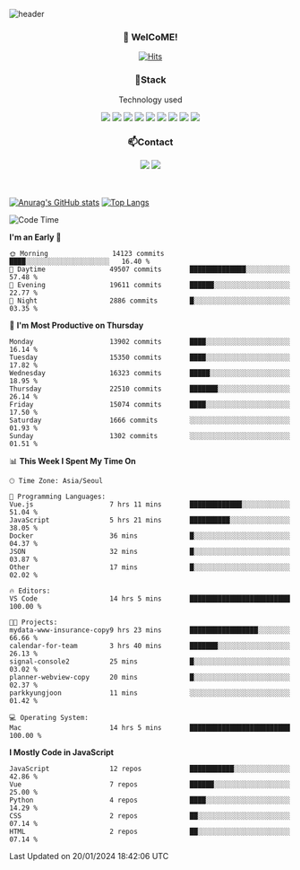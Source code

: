 ![header](https://capsule-render.vercel.app/api?type=waving&color=gradient&height=200&text=Kyungjoon&fontAlign=70&fontAlignY=40&animation=twinkling)

<h3 align="center">👋 WelCoME!</h3>

<div align=center>
  
[![Hits](https://hits.seeyoufarm.com/api/count/incr/badge.svg?url=https%3A%2F%2Fgithub.com%2Fuvula6921&count_bg=%2322BAC9&title_bg=%23827F7F&icon=iconify.svg&icon_color=%2325A27F&title=visits&edge_flat=false)](https://hits.seeyoufarm.com)
  
</div>
<h3 align="center">📌Stack</h3>
<p align="center">Technology used</p>
<div align="center"><img src="https://img.shields.io/badge/HTML5-E34F26?style=flat-square&logo=HTML5&logoColor=white"></img> <img src="https://img.shields.io/badge/CSS3-0A84FF?style=flat-square&logo=CSS3&logoColor=white"></img> <img src="https://img.shields.io/badge/JavaScript-FFCD11?style=flat-square&logo=JavaScript&logoColor=white"></img> <img src="https://img.shields.io/badge/React-00BCF6?style=flat-square&logo=React&logoColor=white"></img> <img src="https://img.shields.io/badge/jQuery-3655FF?style=flat-square&logo=jQuery&logoColor=white"></img> <img src="https://img.shields.io/badge/Ruby-E0115F?style=flat-square&logo=Ruby&logoColor=white"></img> <img src="https://img.shields.io/badge/Python-4B8BBE?style=flat-square&logo=Python&logoColor=white"></img> <img src="https://img.shields.io/badge/Vue-4FC08D?style=flat-square&logo=Vue.js&logoColor=white"></img> <img src="https://img.shields.io/badge/Nuxt-00DC82?style=flat-square&logo=Nuxt.js&logoColor=white"></img></div>

<h3 align="center">📫Contact</h3>
<div align="center"><a href="https://velog.io/@uvula6921/"><img src="https://img.shields.io/badge/Blog-20c997?style=flat-square&logo=V&logoColor=white"/></a> <a href="pkj6921@gmail.com"><img src="https://img.shields.io/badge/Gmail-EA4335?style=flat-square&logo=Gmail&logoColor=white"/></a></div>
<br>
<br>

[![Anurag's GitHub stats](https://github-readme-stats.vercel.app/api?username=uvula6921&hide=stars,issues&show_icons=true&count_private=true&theme=tokyonight)](https://github.com/anuraghazra/github-readme-stats)
[![Top Langs](https://github-readme-stats.vercel.app/api/top-langs/?username=uvula6921&hide=css,jupyter%20notebook,html&exclude_repo=uvula6921,uvula6921.github.io&layout=compact&langs_count=8)](https://github.com/anuraghazra/github-readme-stats)

<!--START_SECTION:waka-->
![Code Time](http://img.shields.io/badge/Code%20Time-2%2C029%20hrs%2030%20mins-blue)

**I'm an Early 🐤** 

```text
🌞 Morning                14123 commits       ████░░░░░░░░░░░░░░░░░░░░░   16.40 % 
🌆 Daytime                49507 commits       ██████████████░░░░░░░░░░░   57.48 % 
🌃 Evening                19611 commits       ██████░░░░░░░░░░░░░░░░░░░   22.77 % 
🌙 Night                  2886 commits        █░░░░░░░░░░░░░░░░░░░░░░░░   03.35 % 
```
📅 **I'm Most Productive on Thursday** 

```text
Monday                   13902 commits       ████░░░░░░░░░░░░░░░░░░░░░   16.14 % 
Tuesday                  15350 commits       ████░░░░░░░░░░░░░░░░░░░░░   17.82 % 
Wednesday                16323 commits       █████░░░░░░░░░░░░░░░░░░░░   18.95 % 
Thursday                 22510 commits       ███████░░░░░░░░░░░░░░░░░░   26.14 % 
Friday                   15074 commits       ████░░░░░░░░░░░░░░░░░░░░░   17.50 % 
Saturday                 1666 commits        ░░░░░░░░░░░░░░░░░░░░░░░░░   01.93 % 
Sunday                   1302 commits        ░░░░░░░░░░░░░░░░░░░░░░░░░   01.51 % 
```


📊 **This Week I Spent My Time On** 

```text
🕑︎ Time Zone: Asia/Seoul

💬 Programming Languages: 
Vue.js                   7 hrs 11 mins       █████████████░░░░░░░░░░░░   51.04 % 
JavaScript               5 hrs 21 mins       ██████████░░░░░░░░░░░░░░░   38.05 % 
Docker                   36 mins             █░░░░░░░░░░░░░░░░░░░░░░░░   04.37 % 
JSON                     32 mins             █░░░░░░░░░░░░░░░░░░░░░░░░   03.87 % 
Other                    17 mins             █░░░░░░░░░░░░░░░░░░░░░░░░   02.02 % 

🔥 Editors: 
VS Code                  14 hrs 5 mins       █████████████████████████   100.00 % 

🐱‍💻 Projects: 
mydata-www-insurance-copy9 hrs 23 mins       █████████████████░░░░░░░░   66.66 % 
calendar-for-team        3 hrs 40 mins       ███████░░░░░░░░░░░░░░░░░░   26.13 % 
signal-console2          25 mins             █░░░░░░░░░░░░░░░░░░░░░░░░   03.02 % 
planner-webview-copy     20 mins             █░░░░░░░░░░░░░░░░░░░░░░░░   02.37 % 
parkkyungjoon            11 mins             ░░░░░░░░░░░░░░░░░░░░░░░░░   01.42 % 

💻 Operating System: 
Mac                      14 hrs 5 mins       █████████████████████████   100.00 % 
```

**I Mostly Code in JavaScript** 

```text
JavaScript               12 repos            ███████████░░░░░░░░░░░░░░   42.86 % 
Vue                      7 repos             ██████░░░░░░░░░░░░░░░░░░░   25.00 % 
Python                   4 repos             ████░░░░░░░░░░░░░░░░░░░░░   14.29 % 
CSS                      2 repos             ██░░░░░░░░░░░░░░░░░░░░░░░   07.14 % 
HTML                     2 repos             ██░░░░░░░░░░░░░░░░░░░░░░░   07.14 % 
```




 Last Updated on 20/01/2024 18:42:06 UTC
<!--END_SECTION:waka-->
